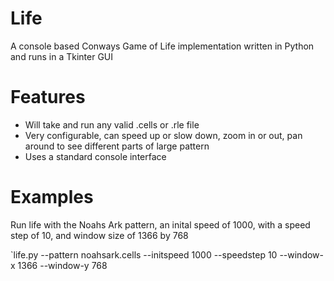 # Life
A console based Conways Game of Life implementation written in Python and runs in a Tkinter GUI

# Features
* Will take and run any valid .cells or .rle file
* Very configurable, can speed up or slow down, zoom in or out, pan around to see different parts of large pattern
* Uses a standard console interface

# Examples

Run life with the Noahs Ark pattern, an inital speed of 1000, with a speed step of 10, and window size of 1366 by 768

`life.py --pattern noahsark.cells --initspeed 1000 --speedstep 10 --window-x 1366 --window-y 768

